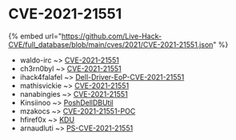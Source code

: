 # CVE-2021-21551
{% embed url="https://github.com/Live-Hack-CVE/full_database/blob/main/cves/2021/CVE-2021-21551.json" %}

* waldo-irc ~> [CVE-2021-21551](https://www.alice-snow.ru/2021/database/cve-2021-21551/cve-2021-21551-waldo-irc)
* ch3rn0byl ~> [CVE-2021-21551](https://www.alice-snow.ru/2021/database/cve-2021-21551/cve-2021-21551-ch3rn0byl)
* ihack4falafel ~> [Dell-Driver-EoP-CVE-2021-21551](https://www.alice-snow.ru/2021/database/cve-2021-21551/dell-driver-eop-cve-2021-21551-ihack4falafel)
* mathisvickie ~> [CVE-2021-21551](https://www.alice-snow.ru/2021/database/cve-2021-21551/cve-2021-21551-mathisvickie)
* nanabingies ~> [CVE-2021-21551](https://www.alice-snow.ru/2021/database/cve-2021-21551/cve-2021-21551-nanabingies)
* Kinsiinoo ~> [PoshDellDBUtil](https://www.alice-snow.ru/2021/database/cve-2021-21551/poshdelldbutil-kinsiinoo)
* mzakocs ~> [CVE-2021-21551-POC](https://www.alice-snow.ru/2021/database/cve-2021-21551/cve-2021-21551-poc-mzakocs)
* hfiref0x ~> [KDU](https://www.alice-snow.ru/2021/database/cve-2021-21551/kdu-hfiref0x)
* arnaudluti ~> [PS-CVE-2021-21551](https://www.alice-snow.ru/2021/database/cve-2021-21551/ps-cve-2021-21551-arnaudluti)